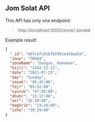 ## Jom Solat API

This API has only one endpoint:
> http://localhost:3000/zone/:zoneId

Example result:
```json
{
  "_id": "60fcefc816fb5981e434aa5d",
  "zone": "TRG04",
  "zoneName": "Dungun, Kemaman",
  "hijri": "1442-12-15",
  "date": "2021-07-25",
  "day": "Sunday",
  "imsak": "05:42:00",
  "fajr": "05:52:00",
  "syuruk": "07:05:00",
  "dhuhr": "13:17:00",
  "asr": "16:39:00",
  "maghrib": "19:26:00",
  "isha": "20:39:00"
}
```